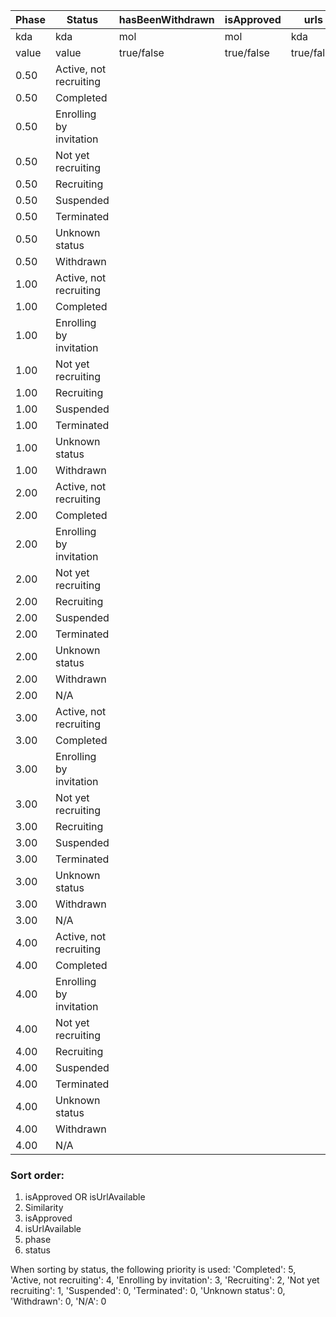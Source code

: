 | Phase | Status                      | hasBeenWithdrawn | isApproved       | urls             | Score  |
|-------|-----------------------------|------------------|------------------|------------------|--------|
| kda   | kda                         | mol              |  mol             |  kda             | manual | 
| value | value                       | true/false       |  true/false      |  true/false      | manual |
| 0.50  | Active, not recruiting      |                  |                  |                  |        |
| 0.50  | Completed                   |                  |                  |                  |        |
| 0.50  | Enrolling by invitation     |                  |                  |                  |        |
| 0.50  | Not yet recruiting          |                  |                  |                  |        |
| 0.50  | Recruiting                  |                  |                  |                  |        |
| 0.50  | Suspended                   |                  |                  |                  |        |
| 0.50  | Terminated                  |                  |                  |                  |        |
| 0.50  | Unknown status              |                  |                  |                  |        |
| 0.50  | Withdrawn                   |                  |                  |                  |        |
| 1.00  | Active, not recruiting      |                  |                  |                  |        |
| 1.00  | Completed                   |                  |                  |                  |        |
| 1.00  | Enrolling by invitation     |                  |                  |                  |        |
| 1.00  | Not yet recruiting          |                  |                  |                  |        |
| 1.00  | Recruiting                  |                  |                  |                  |        |
| 1.00  | Suspended                   |                  |                  |                  |        |
| 1.00  | Terminated                  |                  |                  |                  |        |
| 1.00  | Unknown status              |                  |                  |                  |        |
| 1.00  | Withdrawn                   |                  |                  |                  |        |
| 2.00  | Active, not recruiting      |                  |                  |                  |        |
| 2.00  | Completed                   |                  |                  |                  |        |
| 2.00  | Enrolling by invitation     |                  |                  |                  |        |
| 2.00  | Not yet recruiting          |                  |                  |                  |        |
| 2.00  | Recruiting                  |                  |                  |                  |        |
| 2.00  | Suspended                   |                  |                  |                  |        |
| 2.00  | Terminated                  |                  |                  |                  |        |
| 2.00  | Unknown status              |                  |                  |                  |        |
| 2.00  | Withdrawn                   |                  |                  |                  |        |
| 2.00  | N/A                         |                  |                  |                  |        |
| 3.00  | Active, not recruiting      |                  |                  |                  |        |
| 3.00  | Completed                   |                  |                  |                  |        |
| 3.00  | Enrolling by invitation     |                  |                  |                  |        |
| 3.00  | Not yet recruiting          |                  |                  |                  |        |
| 3.00  | Recruiting                  |                  |                  |                  |        |
| 3.00  | Suspended                   |                  |                  |                  |        |
| 3.00  | Terminated                  |                  |                  |                  |        |
| 3.00  | Unknown status              |                  |                  |                  |        |
| 3.00  | Withdrawn                   |                  |                  |                  |        |
| 3.00  | N/A                         |                  |                  |                  |        |
| 4.00  | Active, not recruiting      |                  |                  |                  |        |
| 4.00  | Completed                   |                  |                  |                  |        |
| 4.00  | Enrolling by invitation     |                  |                  |                  |        |
| 4.00  | Not yet recruiting          |                  |                  |                  |        |
| 4.00  | Recruiting                  |                  |                  |                  |        |
| 4.00  | Suspended                   |                  |                  |                  |        |
| 4.00  | Terminated                  |                  |                  |                  |        |
| 4.00  | Unknown status              |                  |                  |                  |        |
| 4.00  | Withdrawn                   |                  |                  |                  |        |
| 4.00  | N/A                         |                  |                  |                  |        |



### Sort order:

1. isApproved OR isUrlAvailable
2. Similarity
3. isApproved
4. isUrlAvailable
5. phase
6. status

When sorting by status, the following priority is used:
'Completed': 5,
'Active, not recruiting': 4,
'Enrolling by invitation': 3,
'Recruiting': 2,
'Not yet recruiting': 1,
'Suspended': 0,
'Terminated': 0,
'Unknown status': 0,
'Withdrawn': 0,
'N/A': 0

